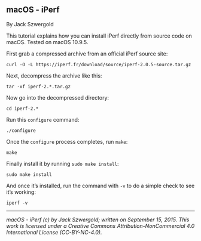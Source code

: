## macOS - iPerf

By Jack Szwergold

This tutorial explains how you can install iPerf directly from source code on macOS. Tested on macOS 10.9.5.

First grab a compressed archive from an official iPerf source site:

	curl -O -L https://iperf.fr/download/source/iperf-2.0.5-source.tar.gz

Next, decompress the archive like this:

	tar -xf iperf-2.*.tar.gz

Now go into the decompressed directory:

	cd iperf-2.*
	
Run this `configure` command:

	./configure

Once the `configure` process completes, run `make`:

	make

Finally install it by running `sudo make install`:

	sudo make install

And once it’s installed, run the command with `-v` to do a simple check to see it’s working:

	iperf -v

***

*macOS - iPerf (c) by Jack Szwergold; written on September 15, 2015. This work is licensed under a Creative Commons Attribution-NonCommercial 4.0 International License (CC-BY-NC-4.0).*
